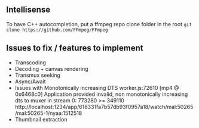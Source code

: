 ## Intellisense 
To have C++ autocompletion, put a ffmpeg repo clone folder in the root
`git clone https://github.com/FFmpeg/FFmpeg`



## Issues to fix / features to implement

- Transcoding
- Decoding + canvas rendering
- Transmux seeking
- Async/Await
- Issues with Monotonically increasing DTS
    worker.js:72610 [mp4 @ 0x6468c0] Application provided invalid, non monotonically increasing dts to muxer in stream 0: 773280 >= 349110
    http://localhost:1234/app/616331fa7b57db93f0957a18/watch/mal:50265/mal:50265-1/nyaa:1512518
- Thumbnail extraction
